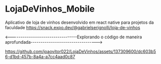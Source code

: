 # LojaDeVinhos_Mobile
Aplicativo de loja de vinhos desenvolvido em react native para projetos da faculdade
https://snack.expo.dev/@gabrielserignolli/loja-de-vinhos

  <----------------------------------Explorando o código de maneira aprofundada---------------------------------->


https://github.com/joaovitor022/LojaDeVinhos/assets/137309600/dc603b56-d1bd-457b-8a4a-a7cc4aad0c87








